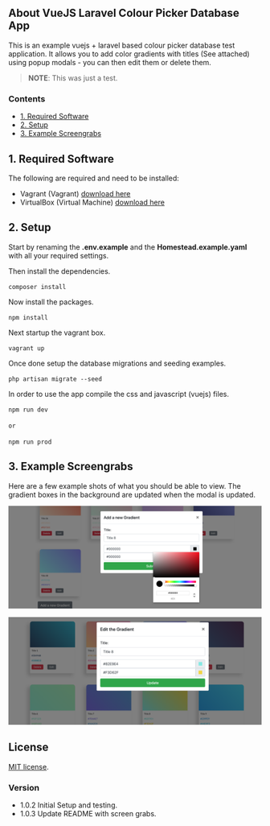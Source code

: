 ## About VueJS Laravel Colour Picker Database App

This is an example vuejs + laravel based colour picker database test application. It allows you to add color gradients with titles (See attached) using popup modals - you can then edit them or delete them. 

> **NOTE**: This was just a test.

### Contents

* [1. Required Software](#1-required-software)
* [2. Setup](#2-setup)
* [3. Example Screengrabs](#3-example-screengrabs)

## 1. Required Software

The following are required and need to be installed:

* Vagrant (Vagrant) [download here](https://www.vagrantup.com/downloads.html)
* VirtualBox (Virtual Machine) [download here](https://www.virtualbox.org)

## 2. Setup

Start by renaming the **.env.example** and the **Homestead.example.yaml** with all your required settings.

Then install the dependencies.

```
composer install
```

Now install the packages.

```
npm install
```

Next startup the vagrant box.

```
vagrant up
```

Once done setup the database migrations and seeding examples.

```
php artisan migrate --seed
```

In order to use the app compile the css and javascript (vuejs) files.

```
npm run dev

or 

npm run prod
```

## 3. Example Screengrabs

Here are a few example shots of what you should be able to view. The gradient boxes in the background are updated when the modal is updated.

![Add Colour Gradient](readme-images/add-color-gradient.png)

![Update Colour Gradient](readme-images/update-color-gradient.png)

## License

[MIT license](https://opensource.org/licenses/MIT).

### Version

* 1.0.2 Initial Setup and testing.
* 1.0.3 Update README with screen grabs.

